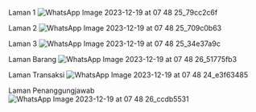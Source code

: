 Laman 1
![WhatsApp Image 2023-12-19 at 07 48 25_79cc2c6f](https://github.com/Delonix1Regia/Inventaris-Manajemen-Barang/assets/105977648/dcd6f09f-4fb3-4168-ad08-188dc94297b9)

Laman 2
![WhatsApp Image 2023-12-19 at 07 48 25_709c0b63](https://github.com/Delonix1Regia/Inventaris-Manajemen-Barang/assets/105977648/c072fba4-344d-4736-a5b5-acaf416026ad)

Laman 3
![WhatsApp Image 2023-12-19 at 07 48 25_34e37a9c](https://github.com/Delonix1Regia/Inventaris-Manajemen-Barang/assets/105977648/d1a31d20-c290-4689-97fa-fa873925d207)

Laman Barang
![WhatsApp Image 2023-12-19 at 07 48 26_51775fb3](https://github.com/Delonix1Regia/Inventaris-Manajemen-Barang/assets/105977648/33ed7c90-4a60-4df8-9ef2-d962dcd0b9f6)

Laman Transaksi
![WhatsApp Image 2023-12-19 at 07 48 24_e3f63485](https://github.com/Delonix1Regia/Inventaris-Manajemen-Barang/assets/105977648/d3552cd5-1793-4e49-8c4f-05a0ca402598)

Laman Penanggungjawab
![WhatsApp Image 2023-12-19 at 07 48 26_ccdb5531](https://github.com/Delonix1Regia/Inventaris-Manajemen-Barang/assets/105977648/0e1b36d7-dbad-4aac-8b59-32e9da50ff30)
